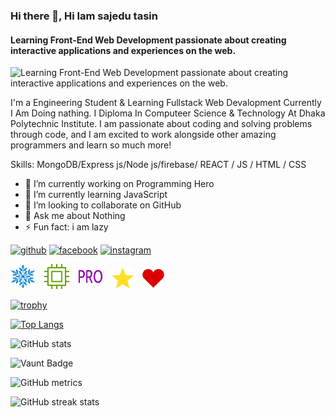 ### Hi there 👋, Hi Iam sajedu tasin
#### Learning Front-End Web Development passionate about creating interactive applications and experiences on the web.
![Learning Front-End Web Development passionate about creating interactive applications and experiences on the web.](http://127.0.0.1:5500/images/Screenshot%202025-02-20%20234039.png)

I'm a Engineering Student & Learning Fullstack Web Devalopment Currently I Am Doing nathing. I  Diploma In Computeer Science & Technology At Dhaka  Polytechnic Institute. I am passionate about coding and solving problems through code, and I am excited to work alongside other amazing programmers and learn so much more!

Skills: MongoDB/Express js/Node js/firebase/ REACT / JS / HTML / CSS

- 🔭 I’m currently working on Programming Hero 
- 🌱 I’m currently learning JavaScript 
- 👯 I’m looking to collaborate on GitHub 
- 💬 Ask me about Nothing 
- ⚡ Fun fact: i am lazy 


[<img src='https://cdn.jsdelivr.net/npm/simple-icons@3.0.1/icons/github.svg' alt='github' height='40'>](https://github.com/sajedul4d)  [<img src='https://cdn.jsdelivr.net/npm/simple-icons@3.0.1/icons/facebook.svg' alt='facebook' height='40'>](https://www.facebook.com/https://www.facebook.com/tahsinahmed.tahsin.16)  [<img src='https://cdn.jsdelivr.net/npm/simple-icons@3.0.1/icons/instagram.svg' alt='instagram' height='40'>](https://www.instagram.com/https://www.instagram.com/sajedul_tsin//)  

<a href='https://archiveprogram.github.com/'><img src='https://raw.githubusercontent.com/acervenky/animated-github-badges/master/assets/acbadge.gif' width='40' height='40'></a> <a href='https://docs.github.com/en/developers'><img src='https://raw.githubusercontent.com/acervenky/animated-github-badges/master/assets/devbadge.gif' width='40' height='40'></a> <a href='https://github.com/pricing'><img src='https://raw.githubusercontent.com/acervenky/animated-github-badges/master/assets/pro.gif' width='40' height='40'></a> <a href='https://stars.github.com/'><img src='https://raw.githubusercontent.com/acervenky/animated-github-badges/master/assets/starbadge.gif' width='35' height='35'></a> <a href='https://docs.github.com/en/github/supporting-the-open-source-community-with-github-sponsors'><img src='https://raw.githubusercontent.com/acervenky/animated-github-badges/master/assets/sponsorbadge.gif' width='35' height='35'></a> 

[![trophy](https://github-profile-trophy.vercel.app/?username=sajedul4d)](https://github.com/ryo-ma/github-profile-trophy)

[![Top Langs](https://github-readme-stats.vercel.app/api/top-langs/?username=sajedul4d)](https://github.com/anuraghazra/github-readme-stats)

![GitHub stats](https://github-readme-stats.vercel.app/api?username=sajedul4d&show_icons=true&count_private=true)  

![Vaunt Badge](https://api.vaunt.dev/v1/github/entities/sajedul4d/contributions?format=svg&private=true)  

![GitHub metrics](https://metrics.lecoq.io/sajedul4d)  

![GitHub streak stats](https://streak-stats.demolab.com/?user=sajedul4d)  

